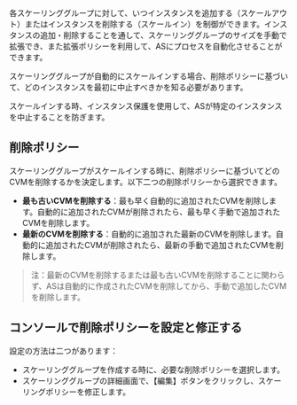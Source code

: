 各スケーリンググループに対して、いつインスタンスを追加する（スケールアウト）またはインスタンスを削除する（スケールイン）を制御ができます。インスタンスの追加・削除することを通して、スケーリンググループのサイズを手動で拡張でき、また拡張ポリシーを利用して、ASにプロセスを自動化させることができます。

スケーリンググループが自動的にスケールインする場合、削除ポリシーに基づいて、どのインスタンスを最初に中止すべきかを知る必要があります。

スケールインする時、インスタンス保護を使用して、ASが特定のインスタンスを中止することを防ぎます。

## 削除ポリシー

スケーリンググループがスケールインする時に、削除ポリシーに基づいてどのCVMを削除するかを決定します。以下二つの削除ポリシーから選択できます。

- **最も古いCVMを削除する**：最も早く自動的に追加されたCVMを削除します。自動的に追加されたCVMが削除されたら、最も早く手動で追加されたCVMを削除します。
- **最新のCVMを削除する**：自動的に追加された最新のCVMを削除します。自動的に追加されたCVMが削除されたら、最新の手動で追加されたCVMを削除します。

> 注：最新のCVMを削除するまたは最も古いCVMを削除することに関わらず、ASは自動的に作成されたCVMを削除してから、手動で追加したCVMを削除します。

## コンソールで削除ポリシーを設定と修正する
設定の方法は二つがあります：
- スケーリンググループを作成する時に、必要な削除ポリシーを選択します。
- スケーリンググループの詳細画面で、【編集】ボタンをクリックし、スケーリングポリシーを修正します。

